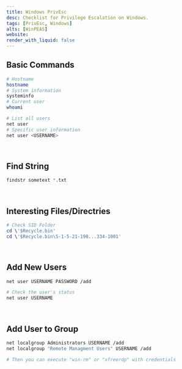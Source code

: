 ```yaml
---
title: Windows PrivEsc
desc: Checklist for Privilege Escalation on Windows.
tags: [PrivEsc, Windows]
alts: [WinPEAS]
website:
render_with_liquid: false
---
```


## Basic Commands

```sh
# Hostname
hostname
# System information
systeminfo
# Current user
whoami

# List all users
net user
# Specific user information
net user <USERNAME>
```

<br />

## Find String

```sh
findstr sometext *.txt
```

<br />

## Interesting Files/Directries

```powershell
# Check SID Folder
cd \'$Recycle.bin'
cd \'$Recycle.bin\S-1-5-21-198...334-1001'
```

<br />

## Add New Users

```sh
net user USERNAME PASSWORD /add

# Check the user's status
net user USERNAME
```

<br />

## Add User to Group

```sh
net localgroup Administrators USERNAME /add
net localgroup "Remote Managment Users" USERNAME /add

# Then you can execute "win-rm" or "xfreerdp" with credentials
```